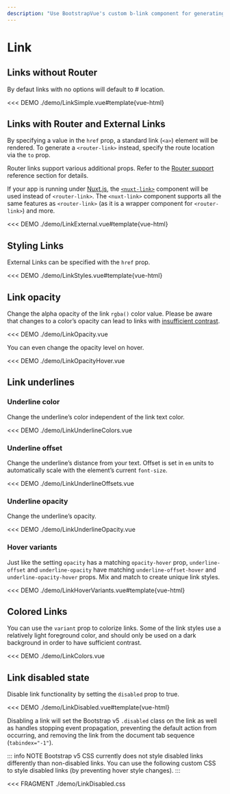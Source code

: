 ```yaml
---
description: "Use BootstrapVue's custom b-link component for generating a standard `<a>` link or `RouterLink`. `BLink` supports the `disabled` state and `click` event propagation."
---
```


# Link

<PageHeader />

## Links without Router

By defaut links with no options will default to # location.

<<< DEMO ./demo/LinkSimple.vue#template{vue-html}

## Links with Router and External Links

By specifying a value in the `href` prop, a standard link (`<a>`) element will be rendered. To
generate a `<router-link>` instead, specify the route location via the `to` prop.

Router links support various additional props. Refer to the
[Router support](/docs/reference/router-links) reference section for details.

If your app is running under [Nuxt.js](https://nuxtjs.org), the
[`<nuxt-link>`](https://nuxtjs.org/api/components-nuxt-link) component will be used instead of
`<router-link>`. The `<nuxt-link>` component supports all the same features as `<router-link>` (as
it is a wrapper component for `<router-link>`) and more.

<<< DEMO ./demo/LinkExternal.vue#template{vue-html}

## Styling Links

External Links can be specified with the `href` prop.

<<< DEMO ./demo/LinkStyles.vue#template{vue-html}

## Link opacity

Change the alpha opacity of the link `rgba()` color value. Please be aware that changes to a color’s opacity can lead to links with [insufficient contrast](https://getbootstrap.com/docs/5.3/getting-started/accessibility/#color-contrast).

<<< DEMO ./demo/LinkOpacity.vue

You can even change the opacity level on hover.

<<< DEMO ./demo/LinkOpacityHover.vue

## Link underlines

### Underline color

Change the underline’s color independent of the link text color.

<<< DEMO ./demo/LinkUnderlineColors.vue

### Underline offset

Change the underline’s distance from your text. Offset is set in `em` units to automatically scale with the element’s current `font-size`.

<<< DEMO ./demo/LinkUnderlineOffsets.vue

### Underline opacity

Change the underline’s opacity.

<<< DEMO ./demo/LinkUnderlineOpacity.vue

### Hover variants

Just like the setting `opacity` has a matching `opacity-hover` prop, `underline-offset` and `underline-opacity` have matching
`underline-offset-hover` and `underline-opacity-hover` props. Mix and match to create unique link styles.

<<< DEMO ./demo/LinkHoverVariants.vue#template{vue-html}

## Colored Links

You can use the `variant` prop to colorize links. Some of the link styles use a relatively light foreground color, and should only be used on a dark background in order to have sufficient contrast.

<<< DEMO ./demo/LinkColors.vue

## Link disabled state

Disable link functionality by setting the `disabled` prop to true.

<<< DEMO ./demo/LinkDisabled.vue#template{vue-html}

Disabling a link will set the Bootstrap v5 `.disabled` class on the link as well as handles stopping
event propagation, preventing the default action from occurring, and removing the link from the
document tab sequence (`tabindex="-1"`).

::: info NOTE
Bootstrap v5 CSS currently does not style disabled links differently than non-disabled
links. You can use the following custom CSS to style disabled links (by preventing hover style
changes).
:::

<<< FRAGMENT ./demo/LinkDisabled.css

<ComponentReference :data="data" />

<script setup lang="ts">
import {data} from '../../data/components/link.data'
</script>
